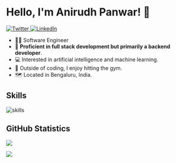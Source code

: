 # Hello, I'm Anirudh Panwar! 👋

<p dir="auto">
  <a href="https://x.com/anirudh_panwar_" rel="nofollow">
    <img src="https://camo.githubusercontent.com/d3dfaf9c855480be3a93dfe1863b16b6d20dd216fc967fc1ecceca055fb093f0/68747470733a2f2f696d672e736869656c64732e696f2f62616467652f547769747465722d2532333144413146322e7376673f267374796c653d666c61742d737175617265266c6f676f3d74776974746572266c6f676f436f6c6f723d7768697465" alt="Twitter" data-canonical-src="https://img.shields.io/badge/Twitter-%231DA1F2.svg?&amp;style=flat-square&amp;logo=twitter&amp;logoColor=white" style="max-width: 100%;">
  </a> 
  <a href="https://www.linkedin.com/in/anirudh-panwar/" rel="nofollow">
    <img src="https://camo.githubusercontent.com/078a190291061c96a40d8ed74889f00e0aeec21a17d9a726038588a3248b24f2/68747470733a2f2f696d672e736869656c64732e696f2f62616467652f4c696e6b6564496e2d2532333030373742352e7376673f267374796c653d666c61742d737175617265266c6f676f3d6c696e6b6564696e266c6f676f436f6c6f723d7768697465" alt="LinkedIn" data-canonical-src="https://img.shields.io/badge/LinkedIn-%230077B5.svg?&amp;style=flat-square&amp;logo=linkedin&amp;logoColor=white" style="max-width: 100%;">
  </a>
</p>

<ul dir="auto">
<li>👨‍💼 Software Engineer</li>
<li>📄 <strong>Proficient in full stack development but primarily a backend developer</strong>.</li>
<li>💻 Interested in artificial intelligence and machine learning.</li>
<li>💪 Outside of coding, I enjoy hitting the gym.</li>
<li>🗺️ Located in Bengaluru, India.</li>
</ul>

## Skills
<img src="https://camo.githubusercontent.com/3d34f37e09d6ee0cd8b54d1c71f444dd0ff94471bdd325fb526e1867629e4345/68747470733a2f2f736b696c6c69636f6e732e6465762f69636f6e733f693d6e6f64656a732c6a732c74732c70792c6e6573746a732c6d6f6e676f64622c706f7374677265732c646f636b65722c626173682c6c696e75782c6177732c6769746c6162267468656d653d6c69676874" alt="skills" data-canonical-src="https://skillicons.dev/icons?i=nodejs,js,ts,py,nestjs,mongodb,postgres,docker,bash,linux,aws,kubernetes&amp;theme=light" style="max-width: 100%;">

<h2 class="heading-element" dir="auto">GitHub Statistics</h2>

<p align="start">
  <a href="https://github.com/anipnwr7777">
    <img src="https://github-readme-streak-stats.herokuapp.com/?user=anipnwr7777&theme=onedark&show_icons=true" />
  </a>
</p>


<p align="start">
  <a href="https://github.com/anipnwr7777">
    <img src="https://github-readme-stats.vercel.app/api/top-langs/?username=anipnwr7777&layout=compact&theme=onedark&show_icons=true" />
  </a>
</p>

